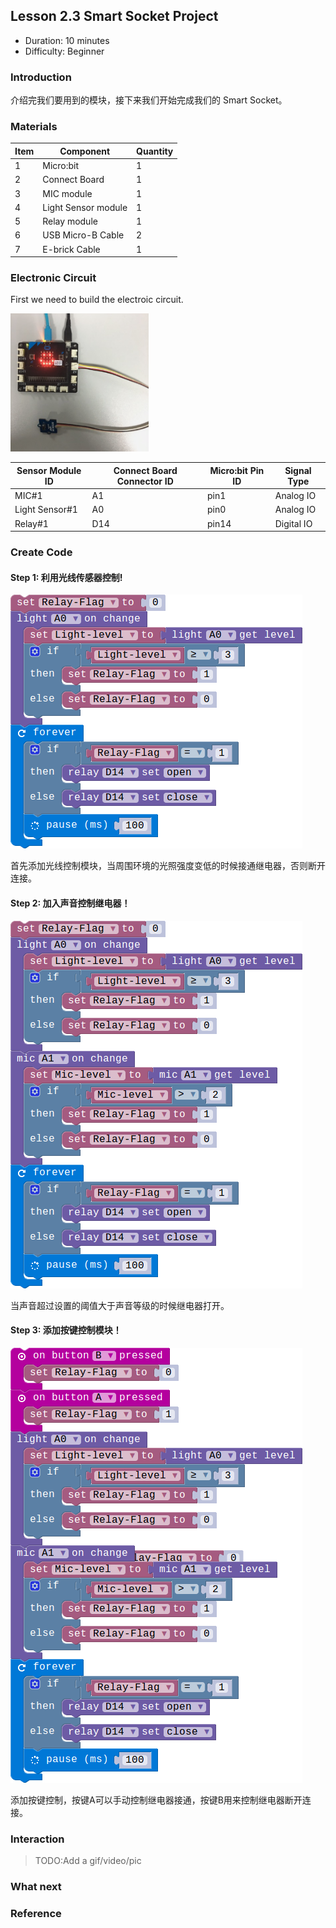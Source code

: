 ## Lesson 2.3 Smart Socket Project

- Duration: 10 minutes
- Difficulty: Beginner

### Introduction
介绍完我们要用到的模块，接下来我们开始完成我们的 Smart Socket。

### Materials
| Item |     Component          | Quantity |
|------  |-------------------          |----------    |
|    1   | Micro:bit                   |        1      |
|    2   | Connect Board          |        1     |
|    3   | MIC module              |        1     |
|    4   | Light  Sensor module |        1     |
|    5   | Relay module           |        1     |
|    6   | USB Micro-B Cable   |        2     |
|    7   | E-brick Cable            |        1     |

### Electronic Circuit

First we need to build the electroic circuit.

![dfsd](./image/lesson01-switch/electronic_circuit.png)

| Sensor Module ID | Connect Board Connector ID | Micro:bit Pin ID | Signal Type |
|------------------|----------------------------|------------------|-------------|
| MIC#1        | A1                         | pin1             | Analog IO  |
| Light Sensor#1        | A0                         | pin0             | Analog IO  |
| Relay#1     | D14                       | pin14           | Digital IO  |

### Create Code

#### Step 1: 利用光线传感器控制!

 ![dfsd](./image/lesson213-project/light-relay.png)
 
首先添加光线控制模块，当周围环境的光照强度变低的时候接通继电器，否则断开连接。

#### Step 2: 加入声音控制继电器！

 ![dfsd](./image/lesson213-project/light-mic-relay.png)
 
当声音超过设置的阈值大于声音等级的时候继电器打开。

#### Step 3: 添加按键控制模块！

 ![dfsd](./image/lesson213-project/button-relay.png)
 
添加按键控制，按键A可以手动控制继电器接通，按键B用来控制继电器断开连接。

### Interaction

> TODO:Add a gif/video/pic

### What next
> 

### Reference
